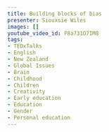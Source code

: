 ```yaml
---
title: Building blocks of bias
presenter: Siouxsie Wiles
images: []
youtube_video_id: F8a731O7IM8
tags:
- TEDxTalks
- English
- New Zealand
- Global Issues
- Brain
- Childhood
- Children
- Creativity
- Early education
- Education
- Gender
- Personal education
---
```

